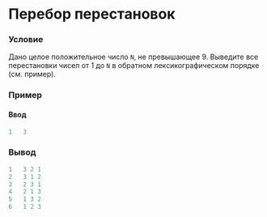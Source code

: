 # Перебор перестановок

### Условие
 
Дано целое положительное число `N`, не превышающее 9. Выведите все перестановки чисел от 1 до `N` в обратном лексикографическом порядке (см. пример).

### Пример

#### Ввод

```objectivec
1   3
```

### Вывод

```objectivec
1   3 2 1
2   3 1 2
3   2 3 1
4   2 1 3
5   1 3 2
6   1 2 3
```